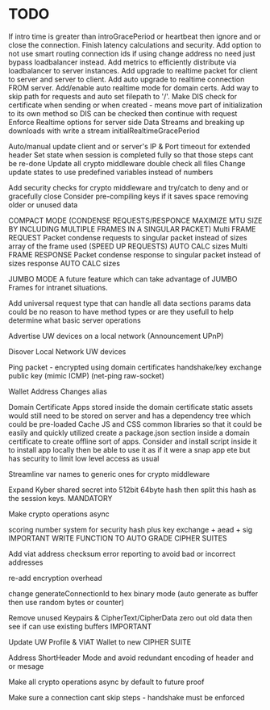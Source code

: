 # TODO

If intro time is greater than introGracePeriod or heartbeat then ignore and or close the connection.
Finish latency calculations and security.
Add option to not use smart routing connection ids if using change address no need just bypass loadbalancer instead.
Add metrics to efficiently distribute via loadbalancer to server instances.
Add upgrade to realtime packet for client to server and server to client.
Add auto upgrade to realtime connection FROM server.
Add/enable auto realtime mode for domain certs.
Add way to skip path for requests and auto set filepath to '/'.
Make DIS check for certificate when sending or when created - means move part of initialization to its own method so DIS can be checked then continue with request
Enforce Realtime options for server side
Data Streams and breaking up downloads with write a stream
initialRealtimeGracePeriod

Auto/manual update client and or server's IP & Port
timeout for extended header
Set state when session is completed fully so that those steps cant be re-done
Update all crypto middleware double check all files
Change update states to use predefined variables instead of numbers

Add security checks for crypto middleware and try/catch to deny and or gracefully close
Consider pre-compiling keys if it saves space removing older or unused data

COMPACT MODE (CONDENSE REQUESTS/RESPONCE MAXIMIZE MTU SIZE BY INCLUDING MULTIPLE FRAMES IN A SINGULAR PACKET)
Multi FRAME REQUEST Packet condense requests to singular packet instead of sizes array of the frame used (SPEED UP REQUESTS) AUTO CALC sizes
Multi FRAME RESPONSE Packet condense response to singular packet instead of sizes response AUTO CALC sizes

JUMBO MODE
A future feature which can take advantage of JUMBO Frames for intranet situations.

Add universal request type that can handle all data sections params data could be no reason to have method types or are they usefull to help determine what basic server operations

Advertise UW devices on a local network (Announcement UPnP)

Disover Local Network UW devices

Ping packet - encrypted using domain certificates handshake/key exchange public key (mimic ICMP) (net-ping raw-socket)

Wallet Address Changes alias

Domain Certificate Apps stored inside the domain certificate static assets would still need to be stored on server and has a dependency tree which could be pre-loaded Cache JS and CSS common libraries so that it could be easily and quickly utilized create a package.json section inside a domain certificate to create offline sort of apps. Consider and install script inside it to install app locally then be able to use it as if it were a snap app ete but has security to limit low level access as usual

Streamline var names to generic ones for crypto middleware

Expand Kyber shared secret into 512bit 64byte hash then split this hash as the session keys. MANDATORY

Make crypto operations async

scoring number system for security hash plus key exchange + aead + sig IMPORTANT WRITE FUNCTION TO AUTO GRADE CIPHER SUITES

Add viat address checksum error reporting to avoid bad or incorrect addresses

re-add encryption overhead

change generateConnectionId to hex binary mode (auto generate as buffer then use random bytes or counter)

Remove unused Keypairs & CipherText/CipherData zero out old data then see if can use existing buffers IMPORTANT

Update UW Profile & VIAT Wallet to new CIPHER SUITE

Address ShortHeader Mode and avoid redundant encoding of header and or mesage

Make all crypto operations async by default to future proof

Make sure a connection cant skip steps - handshake must be enforced
